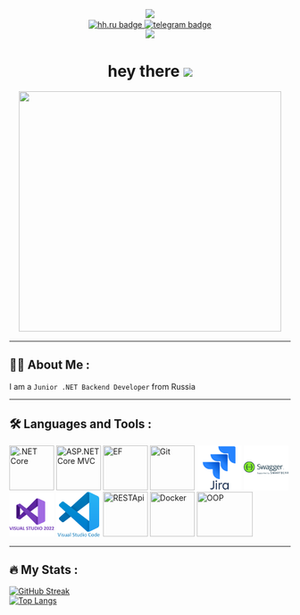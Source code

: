 <div id="header" align="center">
  <img src="https://i.pinimg.com/originals/17/28/5f/17285fc448d970cdd53b1b3ba11d7e66.gif"/>
</div>

<div id="badges" align="center">
  <a href="https://hh.ru/resume/266acba1ff0da57a300039ed1f76735961336e">
    <img src="https://img.shields.io/badge/hh.ru-red?style=for-the-badge&logo=twitter&logoColor=white%22%20" alt="hh.ru badge"/>
  </a>

  <a href="https://t.me/kkudemeoww">
    <img src="https://img.shields.io/badge/telegram-blue?style=for-the-badge&logo=twitter&logoColor=white%22%20" alt="telegram badge"/>
  </a>
</div>

<div id="counter" align="center">
  <img src="https://komarev.com/ghpvc/?username=kudemeow&color=ff69b4&style=for-the-badge&base=0&abbreviated=true"/>

  <h1>
    hey there
    <img src="https://media.giphy.com/media/hvRJCLFzcasrR4ia7z/giphy.gif" width="30px"/>
  </h1>
</div>

<div align="center">
  <img src="https://i.pinimg.com/originals/23/f2/7a/23f27a908dbf7976abc5b9548f7dbe87.gif" width="470" height="430"/>
</div>

---

## :woman_technologist: About Me :  
I am a `Junior .NET Backend Developer` from Russia  

---

## :hammer_and_wrench: Languages and Tools :  
<div>
  <img src="https://github.com/campusMVP/dotnetCoreLogoPack/blob/master/.NET%20Core/Bitmap%20RGB/Bitmap-MEDIUM_NET-Core-Logo_2colors_Square_Boxed_RGB.png" title=".NET Core" **alt=".NET Core" width="80" height="80"/>
  <img src="https://github.com/campusMVP/dotnetCoreLogoPack/blob/master/ASP.NET%20Core%20MVC/Bitmap%20RGB/Bitmap-BIG_ASP.NET-Core-MVC-Logo_2colors_Square_Boxed_RGB.png" title="ASP.NET Core MVC" **alt="ASP.NET Core MVC" width="80" height="80"/>
  <img src="https://github.com/campusMVP/dotnetCoreLogoPack/blob/master/Entity%20Framework%20Core/Bitmap%20RGB/Bitmap-BIG_Entity-Framework-Logo_2colors_Vertical_Boxed_RGB%20copia.png" title="EF" **alt="EF" width="80" height="80"/>
  <img src="https://git-scm.com/images/logos/downloads/Git-Logo-2Color.svg" title="Git" **alt="Git" width="80" height="80"/>
  <img src="https://github.com/devicons/devicon/blob/master/icons/jira/jira-original-wordmark.svg" title="Jira" **alt="Jira" width="80" height="80"/>
  <img src="https://github.com/devicons/devicon/blob/master/icons/swagger/swagger-original-wordmark.svg" title="Swagger" **alt="Swagger" width="80" height="80"/>
  <img src="https://github.com/devicons/devicon/blob/master/icons/visualstudio/visualstudio-original-wordmark.svg" title="VS" **alt="VS" width="80" height="80"/>
  <img src="https://github.com/devicons/devicon/blob/master/icons/vscode/vscode-original-wordmark.svg" title="VSCode" **alt="VSCode" width="80" height="80"/>
  <img src="https://uxwing.com/wp-content/themes/uxwing/download/web-app-development/rest-api-icon.png" title="RESTApi" **alt="RESTApi" width="80" height="80"/>
  <img src="https://www.docker.com/wp-content/uploads/2023/08/logo-guide-logos-1.svg" title="Docker" **alt="Docker" width="80" height="80"/>
  <img src="https://upload.wikimedia.org/wikipedia/commons/b/bd/OOP.svg" title="OOP" **alt="OOP" width="100" height="80"/>
</div>

---

## :fire: My Stats :  
[![GitHub Streak](http://github-readme-streak-stats.herokuapp.com?user=kudemeow&theme=chartreuse-dark&border_radius=5.5)](https://git.io/streak-stats)  
[![Top Langs](https://github-readme-stats.vercel.app/api/top-langs/?username=kudemeow&layout=compact&theme=chartreuse-dark)](https://github.com/anuraghazra/github-readme-stats)
